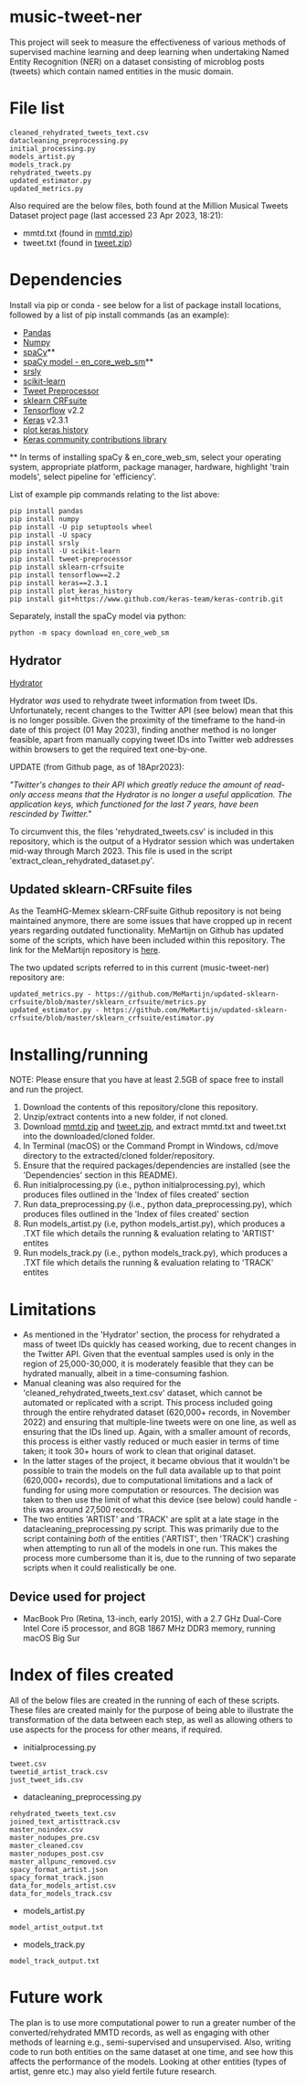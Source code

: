 # music-tweet-ner
This project will seek to measure the effectiveness of various methods of supervised machine learning and deep learning when undertaking Named Entity Recognition (NER) on a dataset consisting of microblog posts (tweets) which contain named entities in the music domain.

# File list

```
cleaned_rehydrated_tweets_text.csv
datacleaning_preprocessing.py
initial_processing.py
models_artist.py
models_track.py
rehydrated_tweets.py
updated_estimator.py
updated_metrics.py
```

Also required are the below files, both found at the Million Musical Tweets Dataset project page (last accessed 23 Apr 2023, 18:21):

* mmtd.txt (found in [mmtd.zip](http://www.cp.jku.at/datasets/MMTD/mmtd.zip))
* tweet.txt (found in [tweet.zip](http://www.cp.jku.at/datasets/MMTD/tweet.zip))


# Dependencies

Install via pip or conda - see below for a list of package install locations, followed by a list of pip install commands (as an example):

* [Pandas](https://pandas.pydata.org/docs/getting_started/install.html)
* [Numpy](https://numpy.org/install/)
* [spaCy](https://spacy.io/usage)**
* [spaCy model - en_core_web_sm](https://space.io/usage)**
* [srsly](https://pypi.org/project/srsly/)
* [scikit-learn](https://scikit-learn.org/stable/install.html)
* [Tweet Preprocessor](https://pypi.org/project/tweet-preprocessor/)
* [sklearn CRFsuite](https://pypi.org/project/sklearn-crfsuite/)
* [Tensorflow](https://www.tensorflow.org/install/pip) v2.2
* [Keras](https://pypi.org/project/keras/) v2.3.1
* [plot keras history](https://pypi.org/project/plot-keras-history/)
* [Keras community contributions library](https://www.github.com/keras-team/keras-contrib.git)

** In terms of installing spaCy & en_core_web_sm, select your operating system, appropriate platform, package manager, hardware, highlight 'train models', select pipeline for 'efficiency'.

List of example pip commands relating to the list above:
```
pip install pandas
pip install numpy
pip install -U pip setuptools wheel
pip install -U spacy
pip install srsly
pip install -U scikit-learn
pip install tweet-preprocessor
pip install sklearn-crfsuite
pip install tensorflow==2.2
pip install keras==2.3.1
pip install plot_keras_history
pip install git+https://www.github.com/keras-team/keras-contrib.git
```

Separately, install the spaCy model via python:

```
python -m spacy download en_core_web_sm
```

## Hydrator

[Hydrator](https://github.com/DocNow/hydrator)

Hydrator *was* used to rehydrate tweet information from tweet IDs. Unfortunately, recent changes to the Twitter API (see below) mean that this is no longer possible. Given the proximity of the timeframe to the hand-in date of this project (01 May 2023), finding another method is no longer feasible, apart from manually copying tweet IDs into Twitter web addresses within browsers to get the required text one-by-one.

UPDATE (from Github page, as of 18Apr2023):

*"Twitter's changes to their API which greatly reduce the amount of read-only access means that the Hydrator is no longer a useful application. The application keys, which functioned for the last 7 years, have been rescinded by Twitter."*

To circumvent this, the files 'rehydrated_tweets.csv' is included in this repository, which is the output of a Hydrator session which was undertaken mid-way through March 2023. This file is used in the script 'extract_clean_rehydrated_dataset.py'.

## Updated sklearn-CRFsuite files

As the TeamHG-Memex sklearn-CRFsuite Github repository is not being maintained anymore, there are some issues that have cropped up in recent years regarding outdated functionality. MeMartijn on Github has updated some of the scripts, which have been included within this repository. The link for the MeMartijn repository is [here](https://github.com/MeMartijn/updated-sklearn-crfsuite#egg=sklearn_crfsuite).

The two updated scripts referred to in this current (music-tweet-ner) repository are:

```
updated_metrics.py - https://github.com/MeMartijn/updated-sklearn-crfsuite/blob/master/sklearn_crfsuite/metrics.py
updated_estimator.py - https://github.com/MeMartijn/updated-sklearn-crfsuite/blob/master/sklearn_crfsuite/estimator.py
```

# Installing/running


NOTE: Please ensure that you have at least 2.5GB of space free to install and run the project.

1. Download the contents of this repository/clone this repository.
2. Unzip/extract contents into a new folder, if not cloned.
3. Download [mmtd.zip](http://www.cp.jku.at/datasets/MMTD/mmtd.zip) and [tweet.zip](http://www.cp.jku.at/datasets/MMTD/tweet.zip), and extract mmtd.txt and tweet.txt into the downloaded/cloned folder.
4. In Terminal (macOS) or the Command Prompt in Windows, cd/move directory to the extracted/cloned folder/repository.
5. Ensure that the required packages/dependencies are installed (see the 'Dependencies' section in this README).
6. Run initialprocessing.py (i.e., python initialprocessing.py), which produces files outlined in the 'Index of files created' section
7. Run data_preprocessing.py (i.e., python data_preprocessing.py), which produces files outlined in the 'Index of files created' section
8. Run models_artist.py (i.e, python models_artist.py), which produces a .TXT file which details the running & evaluation relating to 'ARTIST' entites
9. Run models_track.py (i.e., python models_track.py), which produces a .TXT file which details the running & evaluation relating to 'TRACK' entites

# Limitations

* As mentioned in the 'Hydrator' section, the process for rehydrated a mass of tweet IDs quickly has ceased working, due to recent changes in the Twitter API. Given that the eventual samples used is only in the region of 25,000-30,000, it is moderately feasible that they can be hydrated manually, albeit in a time-consuming fashion.
* Manual cleaning was also required for the 'cleaned_rehydrated_tweets_text.csv' dataset, which cannot be automated or replicated with a script. This process included going through the entire rehydrated dataset (620,000+ records, in November 2022) and ensuring that multiple-line tweets were on one line, as well as ensuring that the IDs lined up. Again, with a smaller amount of records, this process is either vastly reduced or much easier in terms of time taken; it took 30+ hours of work to clean that original dataset.
* In the latter stages of the project, it became obvious that it wouldn't be possible to train the models on the full data available up to that point (620,000+ records), due to computational limitations and a lack of funding for using more computation or resources. The decision was taken to then use the limit of what this device (see below) could handle - this was around 27,500 records.
* The two entities 'ARTIST' and 'TRACK' are split at a late stage in the datacleaning_preprocessing.py script. This was primarily due to the script containing *both* of the entities ('ARTIST', then 'TRACK') crashing when attempting to run all of the models in one run. This makes the process more cumbersome than it is, due to the running of two separate scripts when it could realistically be one.

## Device used for project
* MacBook Pro (Retina, 13-inch, early 2015), with a 2.7 GHz Dual-Core Intel Core i5 processor, and 8GB 1867 MHz DDR3 memory, running macOS Big Sur

# Index of files created

All of the below files are created in the running of each of these scripts. These files are created mainly for the purpose of being able to illustrate the transformation of the data between each step, as well as allowing others to use aspects for the process for other means, if required.

* initialprocessing.py
```
tweet.csv
tweetid_artist_track.csv
just_tweet_ids.csv
```
* datacleaning_preprocessing.py
```
rehydrated_tweets_text.csv
joined_text_artisttrack.csv
master_noindex.csv
master_nodupes_pre.csv
master_cleaned.csv
master_nodupes_post.csv
master_allpunc_removed.csv
spacy_format_artist.json
spacy_format_track.json
data_for_models_artist.csv
data_for_models_track.csv
```
* models_artist.py
```
model_artist_output.txt
```
* models_track.py
```
model_track_output.txt
```

# Future work

The plan is to use more computational power to run a greater number of the converted/rehydrated MMTD records, as well as engaging with other methods of learning e.g., semi-supervised and unsupervised. Also, writing code to run both entities on the same dataset at one time, and see how this affects the performance of the models. Looking at other entities (types of artist, genre etc.) may also yield fertile future research.
